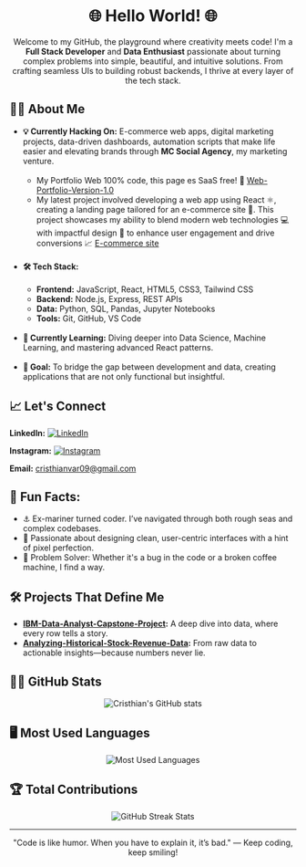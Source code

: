 <h1 align="center">🌐 Hello World! 🌐</h1>

<p align="center">
  Welcome to my GitHub, the playground where creativity meets code! I'm a <strong>Full Stack Developer</strong> and <strong>Data Enthusiast</strong> passionate about turning complex problems into simple, beautiful, and intuitive solutions. From crafting seamless UIs to building robust backends, I thrive at every layer of the tech stack.
</p>

<h2>🧑‍💻 About Me</h2>

<ul padding-left: 20px>
  <li style= text-indent: -10px, padding-left: 20px; margin-left: 0><strong>💡 Currently Hacking On:</strong> E-commerce web apps, digital marketing projects, data-driven dashboards, automation scripts that make life easier and elevating brands through <strong>MC Social Agency</strong>, my marketing venture.<br><br>
    <ul>
  <li>My Portfolio Web 100% code, this page es SaaS free! 🚫 <a href="https://cristhianvargasvertiz.github.io/Web-Portfolio-Version-1.0/">Web-Portfolio-Version-1.0</a>
      </li>
      <li>My latest project involved developing a web app using React ⚛️, creating a landing page tailored for an e-commerce site 🛒. This project showcases my ability to blend modern web technologies 💻 with impactful design 🎨 to enhance user engagement and drive conversions 📈 <a href="https://cristhianvargasvertiz.github.io/e-plantShopping/">E-commerce site</a><br><br>
      </li>
    </ul>
  </li>

  <li><strong>🛠️ Tech Stack:</strong><br><br>
    <ul>
      <li><strong>Frontend:</strong> JavaScript, React, HTML5, CSS3, Tailwind CSS</li>
      <li><strong>Backend:</strong> Node.js, Express, REST APIs</li>
      <li><strong>Data:</strong> Python, SQL, Pandas, Jupyter Notebooks</li>
      <li><strong>Tools:</strong> Git, GitHub, VS Code</li>
    </ul>
  </li><br>
  <li><strong>🌱 Currently Learning:</strong> Diving deeper into Data Science, Machine Learning, and mastering advanced React patterns.</li><br>
  <li><strong>🎯 Goal:</strong> To bridge the gap between development and data, creating applications that are not only functional but insightful.</li>
</ul>

<h2>📈 Let's Connect</h2>
<p>
  <strong>LinkedIn:</strong> <a href="https://www.linkedin.com/in/cristhianvargasvertiz">
  <img src="https://camo.githubusercontent.com/bbd5a3be2124528ab2064d49356ed845b5f9a05fc79c603e25c76c6601e28b67/68747470733a2f2f696d672e736869656c64732e696f2f62616467652f4c696e6b6564496e2d2532333030373742352e7376673f6c6f676f3d6c696e6b6564696e266c6f676f436f6c6f723d7768697465" alt="LinkedIn" data-canonical-src="https://img.shields.io/badge/LinkedIn-%230077B5.svg?logo=linkedin&amp;logoColor=white" style="max-width: 100%;"></a> <br>

  <strong>Instagram:</strong> <a href="https://www.instagram.com/cristhianvar09">
  <img src="https://camo.githubusercontent.com/c8bd82d89314e366e096370c91aa3551ed65626c3da39b485720548d873d241f/68747470733a2f2f696d672e736869656c64732e696f2f62616467652f496e7374616772616d2d2532334534343035462e7376673f6c6f676f3d496e7374616772616d266c6f676f436f6c6f723d7768697465" alt="Instagram" data-canonical-src="https://img.shields.io/badge/Instagram-%23E4405F.svg?logo=Instagram&amp;logoColor=white" style="max-width: 100%;"></a>

  <strong>Email:</strong> <a href="mailto:cristhianvar09@gmail.com">cristhianvar09@gmail.com</a>
</p>

<h2>🧠 Fun Facts:</h2>
<ul>
  <li>⚓ Ex-mariner turned coder. I’ve navigated through both rough seas and complex codebases.</li>
  <li>🎨 Passionate about designing clean, user-centric interfaces with a hint of pixel perfection.</li>
  <li>🧩 Problem Solver: Whether it's a bug in the code or a broken coffee machine, I find a way.</li>
</ul>

<h2>🛠️ Projects That Define Me</h2>
<ul>
  <li><strong><a href="https://github.com/cristhianvargasvertiz/IBM-Data-Analyst-Capstone-Project">IBM-Data-Analyst-Capstone-Project</a>:</strong> A deep dive into data, where every row tells a story.</li>
  <li><strong><a href="https://github.com/cristhianvargasvertiz/Analyzing-Historical-Stock-Revenue-Data-and-Building-a-Dashboard">Analyzing-Historical-Stock-Revenue-Data</a>:</strong> From raw data to actionable insights—because numbers never lie.</li>
</ul>

<h2>🧑‍🚀 GitHub Stats</h2>
<p align="center">
  <img src="https://github-readme-stats.vercel.app/api?username=cristhianvargasvertiz&show_icons=true&theme=radical" alt="Cristhian's GitHub stats">
</p>

<h2>🖥️ Most Used Languages</h2>
<p align="center">
  <img src="https://github-readme-stats.vercel.app/api/top-langs/?username=cristhianvargasvertiz&layout=compact&theme=radical" alt="Most Used Languages">
</p>

<h2>🏆 Total Contributions</h2>
<p align="center">
  <img src="https://github-readme-streak-stats.herokuapp.com/?user=cristhianvargasvertiz&theme=radical" alt="GitHub Streak Stats">
</p>

<hr>

<p align="center">
  "Code is like humor. When you have to explain it, it’s bad." — Keep coding, keep smiling!
</p>
